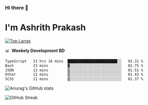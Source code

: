 ### Hi there 👋
# I'm Ashrith Prakash

[![Top Langs](https://github-readme-stats.vercel.app/api/top-langs/?username=xxcheckmatexx&count_private=true&include_all_commits=true&show_icons=true&line_height=20&title_color=FFFFFF&icon_color=FFFFFF&text_color=FFFFFF&bg_color=0D1117&langs_count=8)](https://github.com/anuraghazra/github-readme-stats)

📊 &nbsp;**Weekely Development BD**

<!--START_SECTION:waka-->

```txt
TypeScript   13 hrs 16 mins  ███████████████████████░░   92.31 %
Bash         23 mins         ▓░░░░░░░░░░░░░░░░░░░░░░░░   02.75 %
JSON         13 mins         ▒░░░░░░░░░░░░░░░░░░░░░░░░   01.51 %
Other        12 mins         ▒░░░░░░░░░░░░░░░░░░░░░░░░   01.43 %
SCSS         11 mins         ▒░░░░░░░░░░░░░░░░░░░░░░░░   01.37 %
```

<!--END_SECTION:waka-->

![Anurag's GitHub stats](https://github-readme-stats.vercel.app/api?username=xxcheckmatexx&count_private=true&show_icons=true&theme=merko)  

![GitHub Streak](http://github-readme-streak-stats.herokuapp.com?user=xxcheckmatexx&theme=merko&hide_border=true&date_format=M%20j%5B%2C%20Y%5D&fire=DD0E0B)
<br/>
